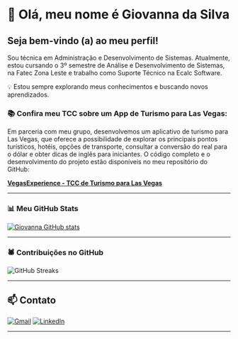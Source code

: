 # 👋 Olá, meu nome é Giovanna da Silva
 
## Seja bem-vindo (a) ao meu perfil!  

Sou técnica em Administração e Desenvolvimento de Sistemas. Atualmente, estou cursando o 3º semestre de Análise e Desenvolvimento de Sistemas, na Fatec Zona Leste e trabalho como Suporte Técnico na Ecalc Software.  

💡 Estou sempre explorando meus conhecimentos e buscando novos aprendizados.  

### 📚 **Confira meu TCC sobre um App de Turismo para Las Vegas**:
Em parceria com meu grupo, desenvolvemos um aplicativo de turismo para Las Vegas, que oferece a possibilidade de explorar os principais pontos turísticos, hotéis, opções de transporte, consultar a conversão do real para o dólar e obter dicas de inglês para iniciantes. O código completo e o desenvolvimento do projeto estão disponíveis no meu repositório do GitHub:
 
[**VegasExperience - TCC de Turismo para Las Vegas**](https://github.com/GiovannaSXX/TCC-VegasExperienceV2-main)
 
---

### 📊 Meu GitHub Stats
 
[![Giovanna GitHub stats](https://github-readme-stats.vercel.app/api?username=GiovannaSXX&show_icons=true&count_private=true&hide=prs&theme=gruvbox)](https://github.com/anuraghazra/github-readme-stats)
 
---
 
### 🕷️ Contribuições no GitHub
 
![GitHub Streaks](https://github-readme-streak-stats.herokuapp.com/?user=ajlima12&theme=gruvbox)
 
---
## 📫 Contato  
[![Gmail](https://img.shields.io/badge/Gmail-D14836?style=for-the-badge&logo=gmail&logoColor=white)](mailto:giovannasilva.cvp@gmail.com)
[![LinkedIn](https://img.shields.io/badge/LinkedIn-0077B5?style=for-the-badge&logo=linkedin&logoColor=white)](https://www.linkedin.com/in/giovanna-da-silva)
 

---

